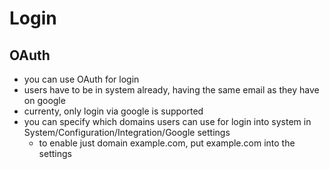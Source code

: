 Login
=====

OAuth
-----

- you can use OAuth for login
- users have to be in system already, having the same email as they have on google
- currenty, only login via google is supported
- you can specify which domains users can use for login into system in System/Configuration/Integration/Google settings
    - to enable just domain example.com, put example.com into the settings
